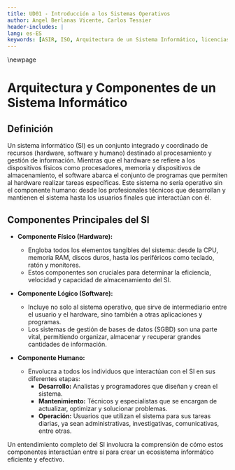 ```yaml
---
title: UD01 - Introducción a los Sistemas Operativos
author: Angel Berlanas Vicente, Carlos Tessier
header-includes: |
lang: es-ES
keywords: [ASIR, ISO, Arquitectura de un Sistema Informático, licencias]
---
```



\newpage

# Arquitectura y Componentes de un Sistema Informático

## Definición

Un sistema informático (SI) es un conjunto integrado y coordinado de recursos (hardware, software y humano) destinado al procesamiento y gestión de información. Mientras que el hardware se refiere a los dispositivos físicos como procesadores, memoria y dispositivos de almacenamiento, el software abarca el conjunto de programas que permiten al hardware realizar tareas específicas. Este sistema no sería operativo sin el componente humano: desde los profesionales técnicos que desarrollan y mantienen el sistema hasta los usuarios finales que interactúan con él.

## Componentes Principales del SI

- **Componente Físico (Hardware):** 
    - Engloba todos los elementos tangibles del sistema: desde la CPU, memoria RAM, discos duros, hasta los periféricos como teclado, ratón y monitores.
    - Estos componentes son cruciales para determinar la eficiencia, velocidad y capacidad de almacenamiento del SI.

- **Componente Lógico (Software):** 
    - Incluye no solo al sistema operativo, que sirve de intermediario entre el usuario y el hardware, sino también a otras aplicaciones y programas.
    - Los sistemas de gestión de bases de datos (SGBD) son una parte vital, permitiendo organizar, almacenar y recuperar grandes cantidades de información.

- **Componente Humano:** 
    - Envolucra a todos los individuos que interactúan con el SI en sus diferentes etapas:
        - **Desarrollo:** Analistas y programadores que diseñan y crean el sistema.
        - **Mantenimiento:** Técnicos y especialistas que se encargan de actualizar, optimizar y solucionar problemas.
        - **Operación:** Usuarios que utilizan el sistema para sus tareas diarias, ya sean administrativas, investigativas, comunicativas, entre otras.

Un entendimiento completo del SI involucra la comprensión de cómo estos componentes interactúan entre sí para crear un ecosistema informático eficiente y efectivo.

